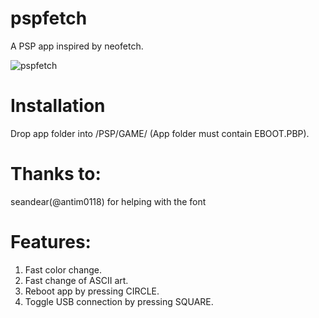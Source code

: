 # pspfetch
A PSP app inspired by neofetch.

![](https://i.imgur.com/CiXvHpP.png "pspfetch")

# Installation
Drop app folder into /PSP/GAME/ (App folder must contain EBOOT.PBP). 

# Thanks to:
seandear(@antim0118) for helping with the font
   
# Features:
1. Fast color change.
2. Fast change of ASCII art.
3. Reboot app by pressing CIRCLE.
4. Toggle USB connection by pressing SQUARE.
